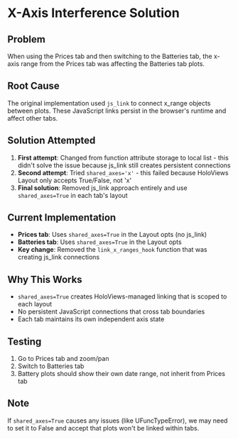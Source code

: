 # X-Axis Interference Solution

## Problem
When using the Prices tab and then switching to the Batteries tab, the x-axis range from the Prices tab was affecting the Batteries tab plots.

## Root Cause
The original implementation used `js_link` to connect x_range objects between plots. These JavaScript links persist in the browser's runtime and affect other tabs.

## Solution Attempted
1. **First attempt**: Changed from function attribute storage to local list - this didn't solve the issue because js_link still creates persistent connections
2. **Second attempt**: Tried `shared_axes='x'` - this failed because HoloViews Layout only accepts True/False, not 'x'
3. **Final solution**: Removed js_link approach entirely and use `shared_axes=True` in each tab's layout

## Current Implementation
- **Prices tab**: Uses `shared_axes=True` in the Layout opts (no js_link)
- **Batteries tab**: Uses `shared_axes=True` in the Layout opts  
- **Key change**: Removed the `link_x_ranges_hook` function that was creating js_link connections

## Why This Works
- `shared_axes=True` creates HoloViews-managed linking that is scoped to each layout
- No persistent JavaScript connections that cross tab boundaries
- Each tab maintains its own independent axis state

## Testing
1. Go to Prices tab and zoom/pan
2. Switch to Batteries tab  
3. Battery plots should show their own date range, not inherit from Prices tab

## Note
If `shared_axes=True` causes any issues (like UFuncTypeError), we may need to set it to False and accept that plots won't be linked within tabs.